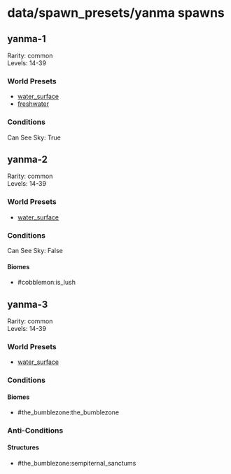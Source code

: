 # data/spawn_presets/yanma spawns  
  
## yanma-1  
Rarity: common  
Levels: 14-39  
  
### World Presets  
* [water_surface](/data/spawn_data/water_surface.md)  
* [freshwater](/data/spawn_data/freshwater.md)  
  
### Conditions  
Can See Sky: True  
  
## yanma-2  
Rarity: common  
Levels: 14-39  
  
### World Presets  
* [water_surface](/data/spawn_data/water_surface.md)  
  
### Conditions  
Can See Sky: False  
  
#### Biomes  
  * #cobblemon:is_lush
  
  
## yanma-3  
Rarity: common  
Levels: 14-39  
  
### World Presets  
* [water_surface](/data/spawn_data/water_surface.md)  
  
### Conditions  
  
#### Biomes  
  * #the_bumblezone:the_bumblezone
  
  
### Anti-Conditions  
  
#### Structures  
  * #the_bumblezone:sempiternal_sanctums
  
